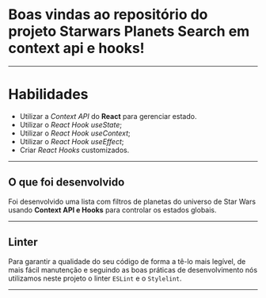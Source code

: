 
# Boas vindas ao repositório do projeto Starwars Planets Search em context api e hooks!

---

# Habilidades

* Utilizar a _Context API_ do **React** para gerenciar estado.
* Utilizar o _React Hook useState_;
* Utilizar o _React Hook useContext_;
* Utilizar o _React Hook useEffect_;
* Criar _React Hooks_ customizados.

---


## O que foi desenvolvido

Foi desenvolvido uma lista com filtros de planetas do universo de Star Wars usando **Context API e Hooks** para controlar os estados globais.

---

## Linter

Para garantir a qualidade do seu código de forma a tê-lo mais legível, de mais fácil manutenção e seguindo as boas práticas de desenvolvimento nós utilizamos neste projeto o linter `ESLint` e o `Stylelint`.

---

